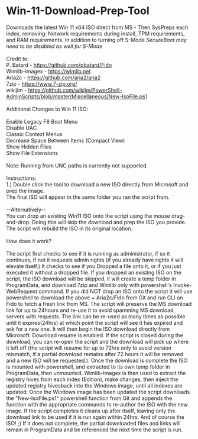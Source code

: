 # Win-11-Download-Prep-Tool<br>
Downloads the latest Win 11 x64 ISO direct from MS - Then SysPreps each index, removing: Network requirements during install, TPM requirements, and RAM requirements. In addition to turning off S-Mode *SecureBoot may need to be disabled as well for S-Mode*<br>
<br>
Credit to:<br>
P. Batard - <a href="https://github.com/pbatard/Fido">https://github.com/pbatard/Fido</a><br>
Wimlib-Imagex - <a href="https://wimlib.net">https://wimlib.net</a><br>
Aria2c - <a href="https://github.com/aria2/aria2">https://github.com/aria2/aria2</a><br>
7zip - <a href="https://www.7-zip.org/">https://www.7-zip.org/</a><br>
wikijim - <a href="https://github.com/wikijm/PowerShell-AdminScripts/blob/master/Miscellaneous/New-IsoFile.ps1">https://github.com/wikijm/PowerShell-AdminScripts/blob/master/Miscellaneous/New-IsoFile.ps1</a><br>
<br>
Additional Changes to Win 11 ISO:<br>
<br>
Enable Legacy F8 Boot Menu<br>
Disable UAC<br>
Classic Context Menus<br>
Decrease Space Between Items (Compact View)<br>
Show Hidden Files<br>
Show File Extensions<br>
<br>
Note: Running from UNC paths is currently not supported.<br>
<br>
Instructions:<br>
1.) Double click the tool to download a new ISO directly from Microsoft and prep the image. <br>
The final ISO will appear in the same folder you ran the script from.<br>
<br>
--Alternatively--<br>
You can drop an existing Win11 ISO onto the script using the mouse drag-and-drop. Doing this will skip the download and prep the ISO you provide. The script will rebuild the ISO in its original location.<br>
<br>
How does it work?<br>
<br>
The script first checks to see if it is running as administrator, if so it continues, if not it requests admin rights (if you already have rights it will
elevate itself.) It checks to see if you Dropped a file onto it, or if you just executed it without a dropped file. If you dropped an existing ISO on the
script, the ISO download will be skipped, it will create a temp folder in ProgramData, and download 7zip and Wimlib only with powershell's Invoke-WebRequest
command. If you did NOT drop an ISO onto the script it will use powershell to download the above + Aria2c/Fido from Git and run CLI on Fido to fetch a 
fresh link from MS. The script will preserve the MS download link for up to 24hours and re-use it to avoid spamming MS download servers with requests. The
link can be re-used as many times as possible until it expires(24hrs) at which point the script will see it has expired and ask for a new one. It will then 
begin the ISO download directly from Microsoft.
Download resume is enabled. If the script is closed during the download, you can re-open the script and the download will pick up where it left off (the
script will resume for up to 72hrs only to avoid version mismatch, if a partial download remains after 72 hours it will be removed and a new ISO will be
requested.). Once the download is complete the ISO is mounted with powershell, and extracted to its own temp folder in ProgramData, then unmounted. 
Wimlib-Imagex is then used to extract the registry hives from each index (Edition), make changes, then inject the updated registry hivesback into the Windows
image, until all indexes are updated. Once the Windows image has been updated the script downloads the "New-IsoFile.ps1" powershell function from Git and 
appends the function with the appropriate commands to re-author the ISO with the new image. If the script completes it cleans up after itself, leaving only
the download link to be used if it is run again within 24hrs. And of course the ISO! ;) If it does not complete, the partial downloaded files and links will
remain in ProgramData and be referenced the next time the script is run.
